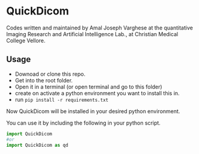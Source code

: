 # QuickDicom

Codes written and maintained by Amal Joseph Varghese at the quantitative Imaging Research and Artificial Intelligence Lab., at Christian Medical College Vellore.

## Usage

- Downoad or clone this repo.
- Get into the root folder.
- Open it in a terminal (or open terminal and go to this folder)
- create on activate a python environment you want to install this in.
- run ```pip install -r requirements.txt```

Now QuickDicom will be installed in your desired python environment.

You can use it by including the following in your python script.

 ```py
 import QuickDicom
 #or 
 import QuickDicom as qd
 ```

 